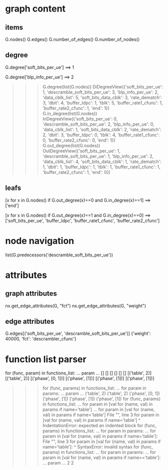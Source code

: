 
# graph content

## items
G.nodes()
G.edges()
G.number_of_edges()
G.number_of_nodes()

## degree

G.degree['soft_bits_per_ue']
==> 1

G.degree['blp_info_per_ue']
==> 2

>>> G.degree(list(G.nodes))
DiDegreeView({'soft_bits_per_ue': 1, 'descramble_soft_bits_per_ue': 3, 'blp_info_per_ue': 2, 'data_cblk_list': 5, 'soft_bits_data_cblk': 3, 'rate_dematch': 3, 'dbit': 4, 'buffer_ldpc': 1, 'tblk': 5, 'buffer_rate1_cfunc': 1, 'buffer_rate2_cfunc': 1, 'end': 1})
>>> G.in_degree(list(G.nodes))
InDegreeView({'soft_bits_per_ue': 0, 'descramble_soft_bits_per_ue': 2, 'blp_info_per_ue': 0, 'data_cblk_list': 1, 'soft_bits_data_cblk': 2, 'rate_dematch': 2, 'dbit': 3, 'buffer_ldpc': 0, 'tblk': 4, 'buffer_rate1_cfunc': 0, 'buffer_rate2_cfunc': 0, 'end': 1})
>>> G.out_degree(list(G.nodes))
OutDegreeView({'soft_bits_per_ue': 1, 'descramble_soft_bits_per_ue': 1, 'blp_info_per_ue': 2, 'data_cblk_list': 4, 'soft_bits_data_cblk': 1, 'rate_dematch': 1, 'dbit': 1, 'buffer_ldpc': 1, 'tblk': 1, 'buffer_rate1_cfunc': 1, 'buffer_rate2_cfunc': 1, 'end': 0})


## leafs
[x for x in G.nodes() if G.out_degree(x)==0 and G.in_degree(x)==1]
==> ['end']

[x for x in G.nodes() if G.out_degree(x)==1 and G.in_degree(x)==0]
==> ['soft_bits_per_ue', 'buffer_ldpc', 'buffer_rate1_cfunc', 'buffer_rate2_cfunc']

# node navigation
list(G.predecessors('descramble_soft_bits_per_ue'))


# attributes

## graph attributes
nx.get_edge_attributes(G, "fct")
nx.get_edge_attributes(G, "weight")

## edge attributes
G.edges[('soft_bits_per_ue', 'descramble_soft_bits_per_ue')]
{'weight': 40000, 'fct': 'descrambler_cfunc'}





# function list parser

for (func, param) in functions_list:
...   param
... 
[]
[]
[]
[]
[]
[]
[('table', 2)]
[('table', 2)]
[('phase', [0, 1])]
[('phase', [1])]
[('phase', [1])]
[('phase', [1])]
>>> for (func, params) in functions_list:
...   for param in params:
...     param
... 
('table', 2)
('table', 2)
('phase', [0, 1])
('phase', [1])
('phase', [1])
('phase', [1])
>>> for (func, params) in functions_list:
...   for param in [val for (name, val) in params if name='table']
...   for param in [val for (name, val) in params if name='table']
  File "<stdin>", line 3
    for param in [val for (name, val) in params if name='table']
      ^
IndentationError: expected an indented block
>>> for (func, params) in functions_list:
...   for param in params:
...       for param in [val for (name, val) in params if name='table']:
  File "<stdin>", line 3
    for param in [val for (name, val) in params if name='table']:
                                                       ^
SyntaxError: invalid syntax
>>> for (func, params) in functions_list:
...   for param in params:
...       for param in [val for (name, val) in params if name=='table']:
...         param
... 
2
2
